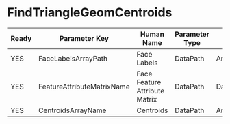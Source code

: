 # FindTriangleGeomCentroids

| Ready | Parameter Key | Human Name | Parameter Type | Parameter Class |
|-------|---------------|------------|-----------------|----------------|
| YES | FaceLabelsArrayPath | Face Labels | DataPath | ArraySelectionParameter |
| YES | FeatureAttributeMatrixName | Face Feature Attribute Matrix | DataPath | DataGroupSelectionParameter |
| YES | CentroidsArrayName | Centroids | DataPath | ArrayCreationParameter |
